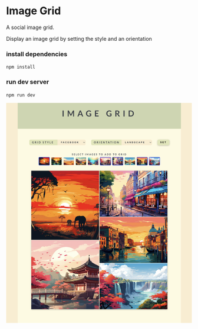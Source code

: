# Image Grid

A social image grid.

Display an image grid by setting the style and an orientation

### install dependencies

```
npm install
```

### run dev server

```
npm run dev
```

![screenshot](./public/image-grid.png)
